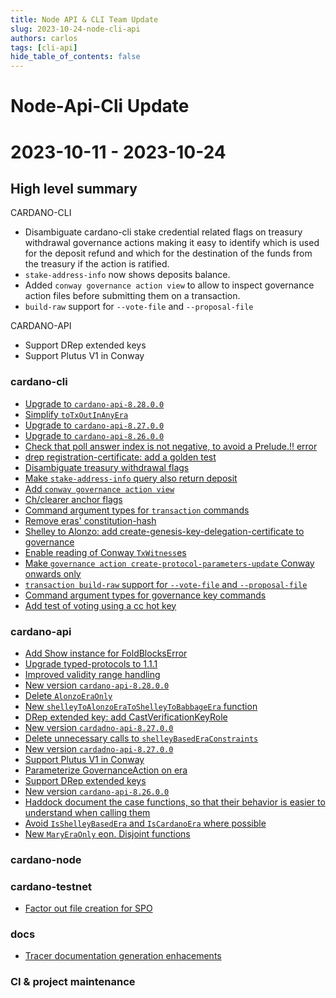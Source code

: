 ```yaml
---
title: Node API & CLI Team Update
slug: 2023-10-24-node-cli-api
authors: carlos
tags: [cli-api]
hide_table_of_contents: false
---
```


# Node-Api-Cli Update
# 2023-10-11 - 2023-10-24

## High level summary

CARDANO-CLI
- Disambiguate cardano-cli stake credential related flags on treasury withdrawal governance actions making it easy to identify which is used for the deposit refund and which for the destination of the funds from the treasury if the action is ratified.
- `stake-address-info` now shows deposits balance.
- Added `conway governance action view` to allow to inspect governance action files before submitting them on a transaction.
- `build-raw` support for `--vote-file` and `--proposal-file`


CARDANO-API
- Support DRep extended keys
- Support Plutus V1 in Conway

### cardano-cli
- [Upgrade to `cardano-api-8.28.0.0`](https://github.com/input-output-hk/cardano-cli/pull/394)
- [Simplify `toTxOutInAnyEra`](https://github.com/input-output-hk/cardano-cli/pull/393)
- [Upgrade to `cardano-api-8.27.0.0`](https://github.com/input-output-hk/cardano-cli/pull/390)
- [Upgrade to `cardano-api-8.26.0.0`](https://github.com/input-output-hk/cardano-cli/pull/389)
- [Check that poll answer index is not negative, to avoid a Prelude.!! error](https://github.com/input-output-hk/cardano-cli/pull/380)
- [drep registration-certificate: add a golden test](https://github.com/input-output-hk/cardano-cli/pull/379)
- [Disambiguate treasury withdrawal flags](https://github.com/input-output-hk/cardano-cli/pull/378)
- [Make `stake-address-info` query also return deposit](https://github.com/input-output-hk/cardano-cli/pull/375)
- [Add `conway governance action view`](https://github.com/input-output-hk/cardano-cli/pull/374)
- [Ch/clearer anchor flags](https://github.com/input-output-hk/cardano-cli/pull/372)
- [Command argument types for `transaction` commands](https://github.com/input-output-hk/cardano-cli/pull/371)
- [Remove eras' constitution-hash](https://github.com/input-output-hk/cardano-cli/pull/370)
- [Shelley to Alonzo: add create-genesis-key-delegation-certificate to governance](https://github.com/input-output-hk/cardano-cli/pull/368)
- [Enable reading of Conway `TxWitness`es](https://github.com/input-output-hk/cardano-cli/pull/367)
- [Make `governance action create-protocol-parameters-update` Conway onwards only](https://github.com/input-output-hk/cardano-cli/pull/366)
- [`transaction build-raw` support for `--vote-file` and `--proposal-file`](https://github.com/input-output-hk/cardano-cli/pull/365)
- [Command argument types for governance key commands](https://github.com/input-output-hk/cardano-cli/pull/364)
- [Add test of voting using a cc hot key](https://github.com/input-output-hk/cardano-cli/pull/363)

### cardano-api
- [Add Show instance for FoldBlocksError](https://github.com/input-output-hk/cardano-api/pull/338)
- [Upgrade typed-protocols to 1.1.1](https://github.com/input-output-hk/cardano-api/pull/336)
- [Improved validity range handling](https://github.com/input-output-hk/cardano-api/pull/332)
- [New version `cardano-api-8.28.0.0`](https://github.com/input-output-hk/cardano-api/pull/331)
- [Delete `AlonzoEraOnly`](https://github.com/input-output-hk/cardano-api/pull/330)
- [New `shelleyToAlonzoEraToShelleyToBabbageEra` function](https://github.com/input-output-hk/cardano-api/pull/329)
- [DRep extended key: add CastVerificationKeyRole](https://github.com/input-output-hk/cardano-api/pull/327)
- [New version `cardadno-api-8.27.0.0`](https://github.com/input-output-hk/cardano-api/pull/326)
- [Delete unnecessary calls to `shelleyBasedEraConstraints`](https://github.com/input-output-hk/cardano-api/pull/325)
- [New version `cardadno-api-8.27.0.0`](https://github.com/input-output-hk/cardano-api/pull/324)
- [Support Plutus V1 in Conway](https://github.com/input-output-hk/cardano-api/pull/323)
- [Parameterize GovernanceAction on era ](https://github.com/input-output-hk/cardano-api/pull/322)
- [Support DRep extended keys](https://github.com/input-output-hk/cardano-api/pull/320)
- [New version `cardano-api-8.26.0.0`](https://github.com/input-output-hk/cardano-api/pull/317)
- [Haddock document the case functions, so that their behavior is easier to understand when calling them](https://github.com/input-output-hk/cardano-api/pull/314)
- [Avoid `IsShelleyBasedEra` and `IsCardanoEra` where possible](https://github.com/input-output-hk/cardano-api/pull/313)
- [New `MaryEraOnly` eon. Disjoint functions](https://github.com/input-output-hk/cardano-api/pull/312)

### cardano-node

### cardano-testnet
- [Factor out file creation for SPO](https://github.com/input-output-hk/cardano-node/pull/5515)

### docs
- [Tracer documentation generation enhacements ](https://github.com/input-output-hk/cardano-node/pull/5504)

### CI & project maintenance
